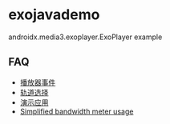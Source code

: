 # exojavademo
androidx.media3.exoplayer.ExoPlayer example

## FAQ

- [播放器事件](https://developer.android.com/media/media3/exoplayer/listening-to-player-events?hl=zh-cn)
- [轨道选择](https://developer.android.com/media/media3/exoplayer/track-selection?hl=zh-cn#java)
- [演示应用](https://developer.android.com/media/media3/exoplayer/demo-application?hl=zh-cn)
- [Simplified bandwidth meter usage](https://medium.com/google-exoplayer/https-medium-com-google-exoplayer-simplified-bandwidth-meter-usage-17d8189f978b)